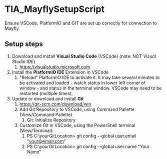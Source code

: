 # TIA_MayflySetupScript
Ensure VSCode, PlatformIO and GIT are set up correctly for connection to Mayfly
## Setup steps
1. Download and install **Visual Studio Code** (VSCode) (note: NOT *Visual Studio IDE*)
    1. https://visualstudio.microsoft.com
1. Install the **PlatformIO IDE** Extension in VSCode
    1. "Reload" PlatformIO IDE to activate it.  It may take several minutes to be activated and loaded - watch status in lower left corner of window - and status in the terminal window.  VSCode may need to be restarted (multiple times).
1. Update or download and install **Git**
    1. https://git-scm.com/download/win
    1. Add Git Repository to VSCode, using Command Pallette (View/Command Pallette)
        1. Git: Initialize Repository 
    1. Customize Git in VSCode, using the PowerShell terminal (View/Terminal):
        1. PS C:\yourGitLocation> git config --global user.email "your@email.com"
        1. PS C:\yourGitLocation> git config --global user.name "Your Name"

